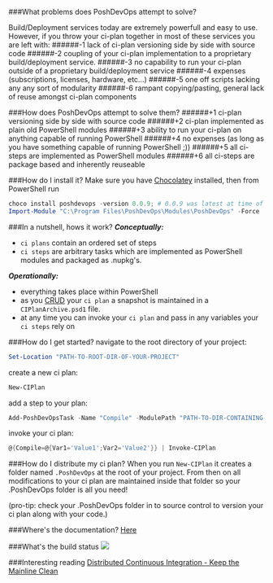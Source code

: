 ###What problems does PoshDevOps attempt to solve?

Build/Deployment services today are extremely powerfull and easy to use. However, if you throw your ci-plan together in most of these services you are left with: 
######-1 lack of ci-plan versioning side by side with source code 
######-2 coupling of your ci-plan implementation to a proprietary build/deployment service.
######-3 no capability to run your ci-plan outside of a proprietary build/deployment service
######-4 expenses (subscriptions, licenses, hardware,  etc...)
######-5 one off scripts lacking any any sort of modularity
######-6 rampant copying/pasting, general lack of reuse amongst ci-plan components

###How does PoshDevOps attempt to solve them?
######+1 ci-plan versioning side by side with source code
######+2 ci-plan implemented as plain old PowerShell modules
######+3 ability to run your ci-plan on anything capable of running PowerShell
######+4 no expenses (as long as you have something capable of running PowerShell ;))
######+5 all ci-steps are implemented as PowerShell modules
######+6 all ci-steps are package based and inherently reuseable

###How do I install it?
Make sure you have [Chocolatey](https://chocolatey.org) installed, then from PowerShell run
```POWERSHELL
choco install poshdevops -version 0.0.9; # 0.0.9 was latest at time of writing
Import-Module "C:\Program Files\PoshDevOps\Modules\PoshDevOps" -Force
```
###In a nutshell, hows it work?
***Conceptually:***
- `ci plans` contain an ordered set of steps
- `ci steps` are arbitrary tasks which are implemented as PowerShell modules and packaged as .nupkg's.

***Operationally:***
- everything takes place within PowerShell
- as you [CRUD](http://en.wikipedia.org/wiki/Create,_read,_update_and_delete) your `ci plan` a snapshot is maintained in a `CIPlanArchive.psd1` file.
- at any time you can invoke your `ci plan` and pass in any variables your `ci steps` rely on

###How do I get started?
navigate to the root directory of your project:
```POWERSHELL
Set-Location "PATH-TO-ROOT-DIR-OF-YOUR-PROJECT"
```
create a new ci plan:
```POWERSHELL
New-CIPlan
```
add a step to your plan:
```POWERSHELL
Add-PoshDevOpsTask -Name "Compile" -ModulePath "PATH-TO-DIR-CONTAINING-MODULE"
```
invoke your ci plan:
```POWERSHELL
@{Compile=@{Var1='Value1';Var2='Value2'}} | Invoke-CIPlan
```

###How do I distribute my ci plan?
When you run `New-CIPlan` it creates a folder named `.PoshDevOps` at the root of your project. From then on all modifications to your ci plan are maintained inside that folder so your .PoshDevOps folder is all you need!

(pro-tip: check your .PoshDevOps folder in to source control to version your ci plan along with your code.)

###Where's the documentation?
[Here](Docs)

###What's the build status
![](https://ci.appveyor.com/api/projects/status/jt0ppwagy4kmreap?svg=true)

###Interesting reading
[Distributed Continuous Integration - Keep the Mainline Clean](http://blog.assembla.com/AssemblaBlog/tabid/12618/bid/96937/Distributed-Continuous-Integration-Keep-the-Mainline-Clean.aspx)

